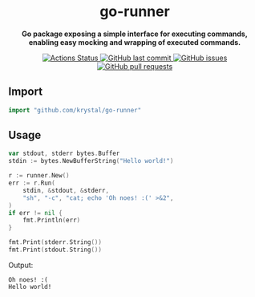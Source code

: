 <h1 align="center">
  go-runner
</h1>

<p align="center">
  <strong>
    Go package exposing a simple interface for executing commands, enabling easy
    mocking and wrapping of executed commands.
  </strong>
</p>

<p align="center">
  <a href="https://github.com/krystal/go-runner/actions">
    <img src="https://img.shields.io/github/workflow/status/krystal/go-runner/CI.svg?logo=github" alt="Actions Status">
  </a>
  <a href="https://github.com/krystal/go-runner/commits/main">
    <img src="https://img.shields.io/github/last-commit/krystal/go-runner.svg?style=flat&logo=github&logoColor=white"
alt="GitHub last commit">
  </a>
  <a href="https://github.com/krystal/go-runner/issues">
    <img src="https://img.shields.io/github/issues-raw/krystal/go-runner.svg?style=flat&logo=github&logoColor=white"
alt="GitHub issues">
  </a>
  <a href="https://github.com/krystal/go-runner/pulls">
    <img src="https://img.shields.io/github/issues-pr-raw/krystal/go-runner.svg?style=flat&logo=github&logoColor=white" alt="GitHub pull requests">
  </a>
</p>

## Import

```go
import "github.com/krystal/go-runner"
```

## Usage

```go
var stdout, stderr bytes.Buffer
stdin := bytes.NewBufferString("Hello world!")

r := runner.New()
err := r.Run(
	stdin, &stdout, &stderr,
	"sh", "-c", "cat; echo 'Oh noes! :(' >&2",
)
if err != nil {
	fmt.Println(err)
}

fmt.Print(stderr.String())
fmt.Print(stdout.String())
```

Output:

```
Oh noes! :(
Hello world!
```
